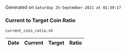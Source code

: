 Generated on `Saturday 25-September-2021 at 01:39:17`

### Current to Target Coin Ratio
`current_coin_ratio.sh`

Date|Current|Target|Ratio
---|---|---|---
